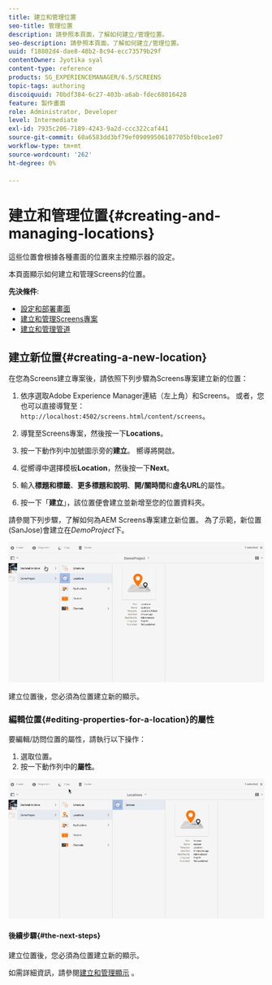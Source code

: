 ```yaml
---
title: 建立和管理位置
seo-title: 管理位置
description: 請參照本頁面，了解如何建立/管理位置。
seo-description: 請參照本頁面，了解如何建立/管理位置。
uuid: f18802d4-dae8-48b2-8c94-ecc73579b29f
contentOwner: Jyotika syal
content-type: reference
products: SG_EXPERIENCEMANAGER/6.5/SCREENS
topic-tags: authoring
discoiquuid: 70bdf384-6c27-403b-a6ab-fdec68016428
feature: 製作畫面
role: Administrator, Developer
level: Intermediate
exl-id: 7935c206-7189-4243-9a2d-ccc322caf441
source-git-commit: 60a6583dd3bf79ef09099506107705bf0bce1e07
workflow-type: tm+mt
source-wordcount: '262'
ht-degree: 0%

---
```


# 建立和管理位置{#creating-and-managing-locations}

這些位置會根據各種畫面的位置來主控顯示器的設定。

本頁面顯示如何建立和管理Screens的位置。

**先決條件**:

* [設定和部署畫面](configuring-screens-introduction.md)
* [建立和管理Screens專案](creating-a-screens-project.md)
* [建立和管理管道](managing-channels.md)

## 建立新位置{#creating-a-new-location}

在您為Screens建立專案後，請依照下列步驟為Screens專案建立新的位置：

1. 依序選取Adobe Experience Manager連結（左上角）和Screens。 或者，您也可以直接導覽至：`http://localhost:4502/screens.html/content/screens`。
1. 導覽至Screens專案，然後按一下&#x200B;**Locations**。
1. 按一下動作列中加號圖示旁的&#x200B;**建立**。 嚮導將開啟。
1. 從嚮導中選擇模板&#x200B;**Location**，然後按一下&#x200B;**Next**。

1. 輸入&#x200B;**標題和標籤**、**更多標題和說明**、**開/關時間**&#x200B;和&#x200B;**虛名URL**&#x200B;的屬性。

1. 按一下「**建立**」，該位置便會建立並新增至您的位置資料夾。

請參閱下列步驟，了解如何為AEM Screens專案建立新位置。 為了示範，新位置(SanJose)會建立在&#x200B;*DemoProject*&#x200B;下。

![player2](assets/player2.gif)

建立位置後，您必須為位置建立新的顯示。

### 編輯位置{#editing-properties-for-a-location}的屬性

要編輯/訪問位置的屬性，請執行以下操作：

1. 選取位置。
1. 按一下動作列中的&#x200B;**屬性**。

![player3](assets/player3.gif)

#### 後續步驟{#the-next-steps}

建立位置後，您必須為位置建立新的顯示。

如需詳細資訊，請參閱[建立和管理顯示](managing-displays.md) 。
